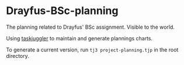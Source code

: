 # Drayfus-BSc-planning
The planning related to Drayfus' BSc assignment. Visible to the world.

Using [taskjuggler](https://taskjuggler.org) to maintain and generate plannings charts.

To generate a current version, run `tj3 project-planning.tjp` in the root directory.
